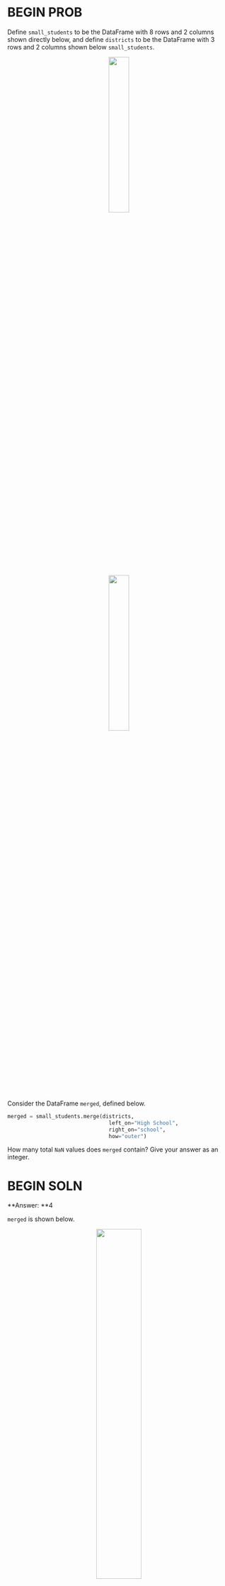 # BEGIN PROB

Define `small_students` to be the DataFrame with 8 rows and 2 columns
shown directly below, and define `districts` to be the DataFrame
with 3 rows and 2 columns shown below `small_students`.

<center><img src='../assets/images/disc03/dsc80-sp22-midterm-small_students.png' width=30%></center>
<center><img src='../assets/images/disc03/dsc80-sp22-midterm-districts.png' width=30%></center>

Consider the DataFrame `merged`, defined below.

```py
merged = small_students.merge(districts, 
                                left_on="High School", 
                                right_on="school", 
                                how="outer")
```

How many total `NaN` values does `merged` contain? Give your answer as
an integer.

# BEGIN SOLN

**Answer: **4

`merged` is shown below.

<center><img src='../assets/images/disc03/dsc80-sp22-midterm-merge-ans-1.png' width=45%></center>

# END SOLN

# END PROB